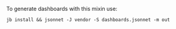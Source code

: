 To generate dashboards with this mixin use:

```console
jb install && jsonnet -J vendor -S dashboards.jsonnet -m out
```